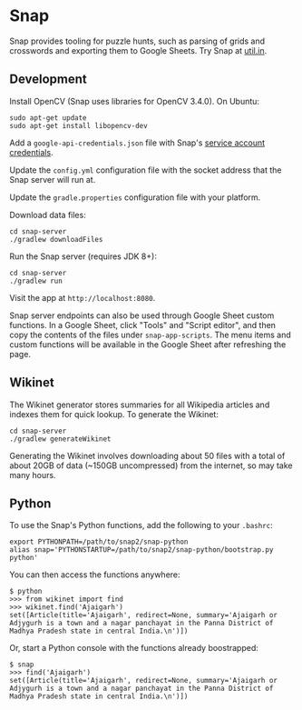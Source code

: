 Snap
====

Snap provides tooling for puzzle hunts, such as parsing of grids and crosswords and exporting them to Google Sheets. Try Snap at [util.in](https://util.in).

Development
-----------

Install OpenCV (Snap uses libraries for OpenCV 3.4.0). On Ubuntu:

    sudo apt-get update
    sudo apt-get install libopencv-dev

Add a `google-api-credentials.json` file with Snap's [service account credentials](https://cloud.google.com/docs/authentication/production#providing_credentials_to_your_application).

Update the `config.yml` configuration file with the socket address that the Snap server will run at.

Update the `gradle.properties` configuration file with your platform.

Download data files:

    cd snap-server
    ./gradlew downloadFiles

Run the Snap server (requires JDK 8+):

    cd snap-server
    ./gradlew run

Visit the app at `http://localhost:8080`.

Snap server endpoints can also be used through Google Sheet custom functions. In a Google Sheet, click "Tools" and "Script editor", and then copy the contents of the files under `snap-app-scripts`. The menu items and custom functions will be available in the Google Sheet after refreshing the page.

Wikinet
-------

The Wikinet generator stores summaries for all Wikipedia articles and indexes them for quick lookup. To generate the Wikinet:

    cd snap-server
    ./gradlew generateWikinet

Generating the Wikinet involves downloading about 50 files with a total of about 20GB of data (~150GB uncompressed) from the internet, so may take many hours.

Python
------

To use the Snap's Python functions, add the following to your `.bashrc`:

    export PYTHONPATH=/path/to/snap2/snap-python
    alias snap='PYTHONSTARTUP=/path/to/snap2/snap-python/bootstrap.py python'

You can then access the functions anywhere:

    $ python
    >>> from wikinet import find
    >>> wikinet.find('Ajaigarh')
    set([Article(title='Ajaigarh', redirect=None, summary='Ajaigarh or Adjygurh is a town and a nagar panchayat in the Panna District of Madhya Pradesh state in central India.\n')])

Or, start a Python console with the functions already boostrapped:

    $ snap
    >>> find('Ajaigarh')
    set([Article(title='Ajaigarh', redirect=None, summary='Ajaigarh or Adjygurh is a town and a nagar panchayat in the Panna District of Madhya Pradesh state in central India.\n')])

